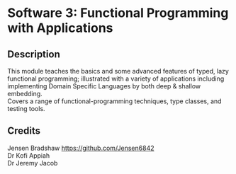 # Software 3: Functional Programming with Applications

## Description
This module teaches the basics and some advanced features of typed, lazy functional programming; illustrated with a variety of applications including implementing Domain Specific Languages by both deep & shallow embedding. <br />
Covers a range of functional-programming techniques, type classes, and testing tools.

## Credits
Jensen Bradshaw https://github.com/Jensen6842 <br />
Dr Kofi Appiah <br />
Dr Jeremy Jacob
